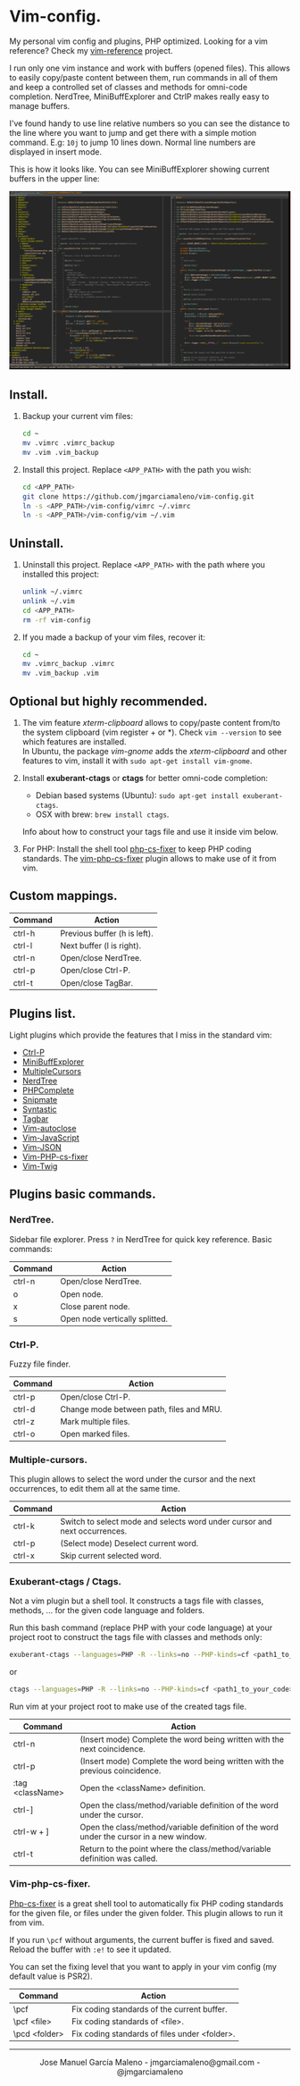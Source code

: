 # Vim-config.

My personal vim config and plugins, PHP optimized. Looking for a vim reference? Check my [vim-reference](https://github.com/jmgarciamaleno/vim-reference) project.

I run only one vim instance and work with buffers (opened files). This allows to easily copy/paste content between them, run commands in all of them and keep a controlled set of classes and methods for omni-code completion. NerdTree, MiniBuffExplorer and CtrlP makes really easy to manage buffers.

I've found handy to use line relative numbers so you can see the distance to the line where you want to jump and get there with a simple motion command. E.g: `10j` to jump 10 lines down. Normal line numbers are displayed in insert mode.

This is how it looks like. You can see MiniBuffExplorer showing current buffers in the upper line:

![alt vim](vim.png)

## Install.

1. Backup your current vim files:

    ```bash
    cd ~
    mv .vimrc .vimrc_backup
    mv .vim .vim_backup
    ```

2. Install this project. Replace `<APP_PATH>` with the path you wish:

    ```bash
    cd <APP_PATH>
    git clone https://github.com/jmgarciamaleno/vim-config.git
    ln -s <APP_PATH>/vim-config/vimrc ~/.vimrc
    ln -s <APP_PATH>/vim-config/vim ~/.vim
    ```

## Uninstall.

1. Uninstall this project. Replace `<APP_PATH>` with the path where you installed this project:

    ```bash
    unlink ~/.vimrc
    unlink ~/.vim
    cd <APP_PATH>
    rm -rf vim-config
    ```

2. If you made a backup of your vim files, recover it:

    ```bash
    cd ~
    mv .vimrc_backup .vimrc
    mv .vim_backup .vim
    ```

## Optional but highly recommended.

1. The vim feature *xterm-clipboard* allows to copy/paste content from/to the system clipboard (vim register + or \*). Check `vim --version` to see which features are installed.  
In Ubuntu, the package *vim-gnome* adds the *xterm-clipboard* and other features to vim, install it with `sudo apt-get install vim-gnome`.

2. Install **exuberant-ctags** or **ctags** for better omni-code completion:
    - Debian based systems (Ubuntu): `sudo apt-get install exuberant-ctags`.
    - OSX with brew: `brew install ctags`.

    Info about how to construct your tags file and use it inside vim below.

3. For PHP: Install the shell tool [php-cs-fixer](http://cs.sensiolabs.org/) to keep PHP coding standards. The [vim-php-cs-fixer](https://github.com/stephpy/vim-php-cs-fixer) plugin allows to make use of it from vim.

## Custom mappings.

| Command | Action |
|---------|--------|
| ctrl-h | Previous buffer (h is left). |
| ctrl-l | Next buffer (l is right). |
| ctrl-n | Open/close NerdTree. |
| ctrl-p | Open/close Ctrl-P. |
| ctrl-t | Open/close TagBar. |

## Plugins list.

Light plugins which provide the features that I miss in the standard vim:

- [Ctrl-P](https://github.com/kien/ctrlp.vim)
- [MiniBuffExplorer](https://github.com/fholgado/minibufexpl.vim)
- [MultipleCursors](https://github.com/terryma/vim-multiple-cursors)
- [NerdTree](https://github.com/scrooloose/nerdtree)
- [PHPComplete](https://github.com/shawncplus/phpcomplete.vim)
- [Snipmate](https://github.com/msanders/snipmate.vim)
- [Syntastic](https://github.com/scrooloose/syntastic)
- [Tagbar](https://github.com/majutsushi/tagbar)
- [Vim-autoclose](https://github.com/Townk/vim-autoclose)
- [Vim-JavaScript](https://github.com/pangloss/vim-javascript)
- [Vim-JSON](https://github.com/elzr/vim-json)
- [Vim-PHP-cs-fixer](https://github.com/stephpy/vim-php-cs-fixer)
- [Vim-Twig](https://github.com/beyondwords/vim-twig)

## Plugins basic commands.

### NerdTree.

Sidebar file explorer. Press `?` in NerdTree for quick key reference. Basic commands:

| Command | Action |
|---------|--------|
| ctrl-n | Open/close NerdTree. |
| o | Open node. |
| x | Close parent node. |
| s | Open node vertically splitted. |

### Ctrl-P.

Fuzzy file finder.

| Command | Action |
|---------|--------|
| ctrl-p | Open/close Ctrl-P. |
| ctrl-d | Change mode between path, files and MRU. |
| ctrl-z | Mark multiple files. |
| ctrl-o | Open marked files. |

### Multiple-cursors.

This plugin allows to select the word under the cursor and the next occurrences, to edit them all at the same time.

| Command | Action |
|---------|--------|
| ctrl-k | Switch to select mode and selects word under cursor and next occurrences. |
| ctrl-p | (Select mode) Deselect current word. |
| ctrl-x | Skip current selected word. |

### Exuberant-ctags / Ctags.

Not a vim plugin but a shell tool. It constructs a tags file with classes, methods, ... for the given code language and folders.

Run this bash command (replace PHP with your code language) at your project root to construct the tags file with classes and methods only:

```bash
exuberant-ctags --languages=PHP -R --links=no --PHP-kinds=cf <path1_to_your_code> <path2_to_your_code> ...
```
or

```bash
ctags --languages=PHP -R --links=no --PHP-kinds=cf <path1_to_your_code> <path2_to_your_code> ...
```

Run vim at your project root to make use of the created tags file.

| Command | Action |
|---------|--------|
| ctrl-n | (Insert mode) Complete the word being written with the next coincidence. |
| ctrl-p | (Insert mode) Complete the word being written with the previous coincidence. |
| :tag \<className> | Open the \<className> definition. |
| ctrl-] | Open the class/method/variable definition of the word under the cursor. |
| ctrl-w + ] | Open the class/method/variable definition of the word under the cursor in a new window. |
| ctrl-t | Return to the point where the class/method/variable definition was called. |

### Vim-php-cs-fixer.

[Php-cs-fixer](http://cs.sensiolabs.org/) is a great shell tool to automatically fix PHP coding standards for the given file, or files under the given folder. This plugin allows to run it from vim.

If you run `\pcf` without arguments, the current buffer is fixed and saved. Reload the buffer with `:e!` to see it updated.

You can set the fixing level that you want to apply in your vim config (my default value is PSR2).

| Command | Action |
|---------|--------|
| \pcf | Fix coding standards of the current buffer. |
| \pcf \<file> | Fix coding standards of \<file>. |
| \pcd \<folder> | Fix coding standards of files under \<folder>. |

---

<center>Jose Manuel García Maleno - jmgarciamaleno@gmail.com - @jmgarciamaleno</center>

